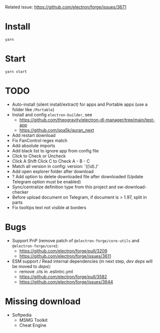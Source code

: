 Related issue: https://github.com/electron/forge/issues/3671

# Install
`yarn`

# Start
`yarn start`

# TODO
- Auto-install (silent install/extract) for apps and Portable apps (use a folder like `/Portable`)
- Install and config `electron-builder`, see
  - https://github.com/theogravity/electron-dl-manager/tree/main/test-app
  - https://github.com/spa5k/quran_next
- Add restart download
- Fix FanControl regex match
- Add absolute imports
- Add black list to ignore app from config file
- Click to Check or Uncheck
- Click A Shift Click C to Check A - B - C
- Match all version in config: version: '((\d)*.)*'
- Add open explorer folder after download
- ? Add option to delete downloaded file after downloaded (Update Telegram option must be enabled)
- Sync/centralize definition type from this project and sw-download-checker
- Before upload document on Telegram, if document is > 1.97, split in parts
- Fix tooltips text not visible at borders

# Bugs
- Support PnP (remove patch of `@electron-forge/core-utils` and `@electron-forge/core`):
  - https://github.com/electron/forge/pull/3209
  - https://github.com/electron/forge/issues/3611
- ESM support / Read internal dependencies (in next step, _dev deps_ will be moved to _deps_):
  - remove .cts in .eslintrc.yml
  - https://github.com/electron/forge/pull/3582
  - https://github.com/electron/forge/issues/3644

# Missing download
- Softpedia
  - MSMG Toolkit
  - Cheat Engine